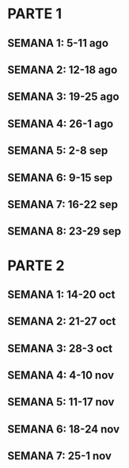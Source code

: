 # PARTE 1
## SEMANA 1: 5-11 ago


## SEMANA 2: 12-18 ago


## SEMANA 3: 19-25 ago


## SEMANA 4: 26-1 ago


## SEMANA 5: 2-8 sep


## SEMANA 6: 9-15 sep


## SEMANA 7: 16-22 sep


## SEMANA 8: 23-29 sep






# PARTE 2
## SEMANA 1: 14-20 oct


## SEMANA 2: 21-27 oct


## SEMANA 3: 28-3 oct


## SEMANA 4: 4-10 nov


## SEMANA 5: 11-17 nov


## SEMANA 6: 18-24 nov


## SEMANA 7: 25-1 nov


